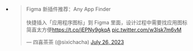 - <blockquote class="twitter-tweet"><p lang="zh" dir="ltr">Figma 新插件推荐：Any App Finder<br><br>快捷插入「应用程序图标」到 Figma 里面，设计过程中需要找应用图标简直太方便<a href="https://t.co/jEPNy9gkqA">https://t.co/jEPNy9gkqA</a> <a href="https://t.co/w3lsk7m6vM">pic.twitter.com/w3lsk7m6vM</a></p>&mdash; 四喜茶茶 (@sixichacha) <a href="https://twitter.com/sixichacha/status/1684041065760980992?ref_src=twsrc%5Etfw">July 26, 2023</a></blockquote> <script async src="https://platform.twitter.com/widgets.js" charset="utf-8"></script>